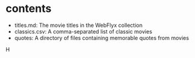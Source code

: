 # contents

- titles.md: The movie titles in the WebFlyx collection
- classics.csv: A comma-separated list of classic movies
- quotes: A directory of files containing memorable quotes from movies

H
